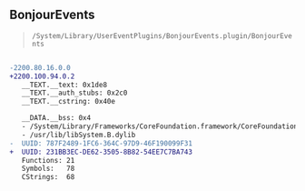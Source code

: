 ## BonjourEvents

> `/System/Library/UserEventPlugins/BonjourEvents.plugin/BonjourEvents`

```diff

-2200.80.16.0.0
+2200.100.94.0.2
   __TEXT.__text: 0x1de8
   __TEXT.__auth_stubs: 0x2c0
   __TEXT.__cstring: 0x40e

   __DATA.__bss: 0x4
   - /System/Library/Frameworks/CoreFoundation.framework/CoreFoundation
   - /usr/lib/libSystem.B.dylib
-  UUID: 787F2489-1FC6-364C-97D9-46F190099F31
+  UUID: 231BB3EC-DE62-3505-8B82-54EE7C7BA743
   Functions: 21
   Symbols:   78
   CStrings:  68

```
